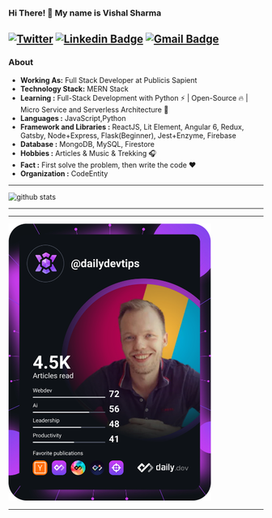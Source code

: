 ### Hi There! 👋 My name is Vishal Sharma

## [![Twitter](https://img.shields.io/badge/twitter-%231DA1F2.svg?&style=for-the-badge&logo=twitter&logoColor=white)](https://twitter.com/iamvishal345) [![Linkedin Badge](https://img.shields.io/badge/linkedin-%230077B5.svg?&style=for-the-badge&logo=linkedin&logoColor=white)](https://www.linkedin.com/in/vishal345/) [![Gmail Badge](https://img.shields.io/badge/gmail-D14836?&style=for-the-badge&logo=gmail&logoColor=white)](mailto:vishalagnihotri345@gmail.com)

### About
- **Working As:** Full Stack Developer at Publicis Sapient
- **Technology Stack:** MERN Stack
- **Learning :** Full-Stack Development with Python :zap: | Open-Source :fire: | Micro Service and Serverless Architecture 🌱
- **Languages :** JavaScript,Python
- **Framework and Libraries :** ReactJS, Lit Element, Angular 6, Redux, Gatsby, Node+Express, Flask(Beginner), Jest+Enzyme, Firebase
- **Database :** MongoDB, MySQL, Firestore
- **Hobbies :** Articles & Music & Trekking :headphones:
- **Fact :** First solve the problem, then write the code :heart:
- **Organization :** CodeEntity

---

![github stats](https://github-readme-stats.vercel.app/api?username=iamvishal345&show_icons=true)

---

---

<a href="https://app.daily.dev/DailyDevTips"><img src="https://github.com/rebelchris/rebelchris/blob/master/devcard.svg" width="400" alt="Vishal Sharma's Dev Card"/></a>

---

